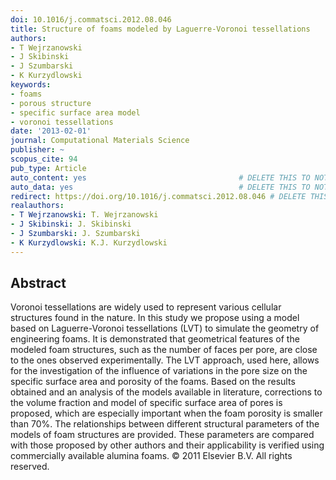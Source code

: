 ```yaml
---
doi: 10.1016/j.commatsci.2012.08.046
title: Structure of foams modeled by Laguerre-Voronoi tessellations
authors:
- T Wejrzanowski
- J Skibinski
- J Szumbarski
- K Kurzydlowski
keywords:
- foams
- porous structure
- specific surface area model
- voronoi tessellations
date: '2013-02-01'
journal: Computational Materials Science
publisher: ~
scopus_cite: 94
pub_type: Article
auto_content: yes                                  # DELETE THIS TO NOT AUTO GENERATE CONTENT
auto_data: yes                                     # DELETE THIS TO NOT AUTO GENERATE METADATA
redirect: https://doi.org/10.1016/j.commatsci.2012.08.046 # DELETE THIS TO NOT REDIRECT
realauthors:
- T Wejrzanowski: T. Wejrzanowski
- J Skibinski: J. Skibinski
- J Szumbarski: J. Szumbarski
- K Kurzydlowski: K.J. Kurzydlowski
---
```



## Abstract
Voronoi tessellations are widely used to represent various cellular structures found in the nature. In this study we propose using a model based on Laguerre-Voronoi tessellations (LVT) to simulate the geometry of engineering foams. It is demonstrated that geometrical features of the modeled foam structures, such as the number of faces per pore, are close to the ones observed experimentally. The LVT approach, used here, allows for the investigation of the influence of variations in the pore size on the specific surface area and porosity of the foams. Based on the results obtained and an analysis of the models available in literature, corrections to the volume fraction and model of specific surface area of pores is proposed, which are especially important when the foam porosity is smaller than 70%. The relationships between different structural parameters of the models of foam structures are provided. These parameters are compared with those proposed by other authors and their applicability is verified using commercially available alumina foams. © 2011 Elsevier B.V. All rights reserved.
